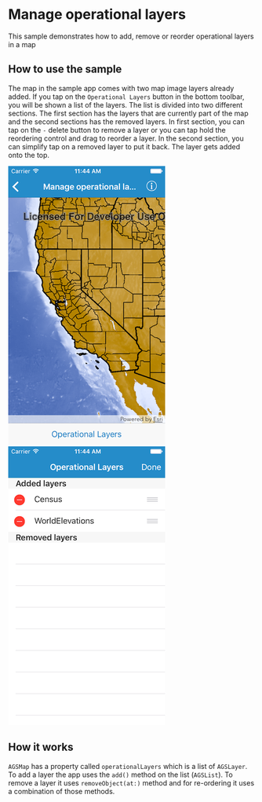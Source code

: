 # Manage operational layers

This sample demonstrates how to add, remove or reorder operational layers in a map

## How to use the sample

The map in the sample app comes with two map image layers already added. If you tap on the `Operational Layers` button in the bottom toolbar, you will be shown a list of the layers. The list is divided into two different sections. The first section has the layers that are currently part of the map and the second sections has the removed layers. In first section, you can tap on the `-` delete button to remove a layer or you can tap hold the reordering control and drag to reorder a layer. In the second section, you can simplify tap on a removed layer to put it back. The layer gets added onto the top.

![](image1.png)
![](image2.png)

## How it works

`AGSMap` has a property called `operationalLayers` which is a list of `AGSLayer`. To add a layer the app uses the `add()` method on the list (`AGSList`). To remove a layer it uses `removeObject(at:)` method and for re-ordering it uses a combination of those methods.





